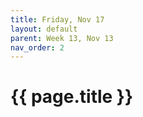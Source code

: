```yaml
---
title: Friday, Nov 17
layout: default
parent: Week 13, Nov 13
nav_order: 2
---
```


# {{ page.title }}

